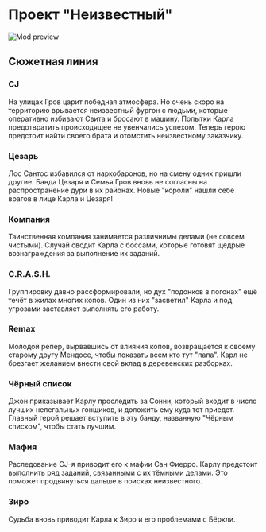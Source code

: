 # Проект "Неизвестный"

![Mod preview](http://ru-script.3dn.ru/_ld/6/27899882.png)

## Сюжетная линия

### CJ
На улицах Гров царит победная атмосфера. Но очень скоро на территорию врывается неизвестный фургон с людьми, которые оперативно избивают Свита и бросают в машину. Попытки Карла предотвратить происходящее не увенчались успехом. Теперь герою предстоит найти своего брата и отомстить неизвестному заказчику.

### Цезарь
Лос Сантос избавился от наркобаронов, но на смену одних пришли другие. Банда Цезаря и Семья Гров вновь не согласны на распространение дури в их районах. Новые "короли" нашли себе врагов в лице Карла и Цезаря!

### Компания
Таинственная компания занимается различнимы делами (не совсем чистыми). Случай сводит Карла с боссами, которые готовят щедрые вознаграждения за выполнение их заданий.

### C.R.A.S.H.
Группировку давно рассформировали, но дух "подонков в погонах" ещё течёт в жилах многих копов. Один из них "засветил" Карла и под угрозами заставляет выполнять его работу.

### Remax
Молодой репер, вырвавшись от влияния копов, возвращается к своему старому другу Мендосе, чтобы показать всем кто тут "папа". Карл не брезгает желанием внести свой вклад в деревенских разборках.

### Чёрный список
Джон приказывает Карлу проследить за Сонни, который входит в число лучших нелегальных гонщиков, и доложить ему куда тот приедет. Главный герой решает вступить в эту банду, названную "Чёрным списком", чтобы стать лучшим.

### Мафия
Раследование CJ-я приводит его к мафии Сан Фиерро. Карлу предстоит выполнить ряд заданий, связанными с их тёмными делами. Это поможет продвинуться дальше в поисках неизвестного.

### Зиро
Судьба вновь приводит Карла к Зиро и его проблемами с Бёркли.

